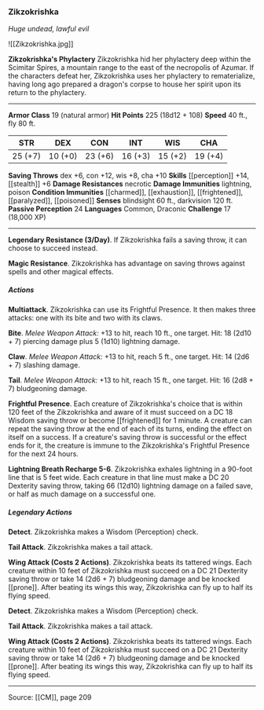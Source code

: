 ### Zikzokrishka
_Huge undead, lawful evil_

![[Zikzokrishka.jpg]]

**Zikzokrishka's Phylactery** Zikzokrishka hid her phylactery deep within the Scimitar Spires, a mountain range to the east of the necropolis of Azumar. If the characters defeat her, Zikzokrishka uses her phylactery to rematerialize, having long ago prepared a dragon's corpse to house her spirit upon its return to the phylactery.





---

**Armor Class** 19 (natural armor)
**Hit Points** 225 (18d12 + 108)
**Speed** 40 ft., fly 80 ft.

| STR     | DEX     | CON     | INT     | WIS     | CHA     |
|---------|---------|---------|---------|---------|---------|
| 25 (+7) | 10 (+0) | 23 (+6) | 16 (+3) | 15 (+2) | 19 (+4) |

**Saving Throws** dex +6, con +12, wis +8, cha +10
**Skills** [[perception]] +14, [[stealth]] +6
**Damage Resistances** necrotic
**Damage Immunities** lightning, poison
**Condition Immunities** [[charmed]], [[exhaustion]], [[frightened]], [[paralyzed]], [[poisoned]]
**Senses** blindsight 60 ft., darkvision 120 ft.
**Passive Perception** 24
**Languages** Common, Draconic
**Challenge** 17 (18,000 XP)

---

**Legendary Resistance (3/Day)**. If Zikzokrishka fails a saving throw, it can choose to succeed instead.

**Magic Resistance**. Zikzokrishka has advantage on saving throws against spells and other magical effects.

##### Actions
**Multiattack**. Zikzokrishka can use its Frightful Presence. It then makes three attacks: one with its bite and two with its claws.

**Bite**. _Melee Weapon Attack:_ +13 to hit, reach 10 ft., one target. Hit: 18 (2d10 + 7) piercing damage plus 5 (1d10) lightning damage.

**Claw**. _Melee Weapon Attack:_ +13 to hit, reach 5 ft., one target. Hit: 14 (2d6 + 7) slashing damage.

**Tail**. _Melee Weapon Attack:_ +13 to hit, reach 15 ft., one target. Hit: 16 (2d8 + 7) bludgeoning damage.

**Frightful Presence**. Each creature of Zikzokrishka's choice that is within 120 feet of the Zikzokrishka and aware of it must succeed on a DC 18 Wisdom saving throw or become [[frightened]] for 1 minute. A creature can repeat the saving throw at the end of each of its turns, ending the effect on itself on a success. If a creature's saving throw is successful or the effect ends for it, the creature is immune to the Zikzokrishka's Frightful Presence for the next 24 hours.

**Lightning Breath Recharge 5-6**. Zikzokrishka exhales lightning in a 90-foot line that is 5 feet wide. Each creature in that line must make a DC 20 Dexterity saving throw, taking 66 (12d10) lightning damage on a failed save, or half as much damage on a successful one.

##### Legendary Actions
**Detect**. Zikzokrishka makes a Wisdom (Perception) check.

**Tail Attack**. Zikzokrishka makes a tail attack.

**Wing Attack (Costs 2 Actions)**. Zikzokrishka beats its tattered wings. Each creature within 10 feet of Zikzokrishka must succeed on a DC 21 Dexterity saving throw or take 14 (2d6 + 7) bludgeoning damage and be knocked [[prone]]. After beating its wings this way, Zikzokrishka can fly up to half its flying speed.

**Detect**. Zikzokrishka makes a Wisdom (Perception) check.

**Tail Attack**. Zikzokrishka makes a tail attack.

**Wing Attack (Costs 2 Actions)**. Zikzokrishka beats its tattered wings. Each creature within 10 feet of Zikzokrishka must succeed on a DC 21 Dexterity saving throw or take 14 (2d6 + 7) bludgeoning damage and be knocked [[prone]]. After beating its wings this way, Zikzokrishka can fly up to half its flying speed.


---

Source: [[CM]], page 209